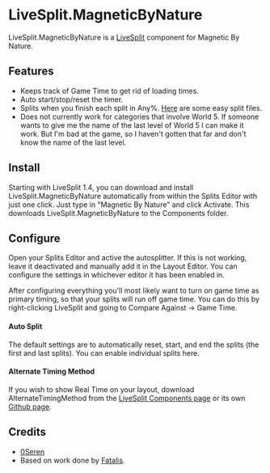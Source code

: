 LiveSplit.MagneticByNature
=====================

LiveSplit.MagneticByNature is a [LiveSplit](http://livesplit.org/) component for Magnetic By Nature.

Features
--------
  * Keeps track of Game Time to get rid of loading times.
  * Auto start/stop/reset the timer.
  * Splits when you finish each split in Any%. [Here](http://www.speedrun.com/Magnetic_by_Nature/resources) are some easy split files.
  * Does not currently work for categories that involve World 5. If someone wants to give me the name of the last level of World 5 I can make it work. But I'm bad at the game, so I haven't gotten that far and don't know the name of the last level.

Install
-------
Starting with LiveSplit 1.4, you can download and install LiveSplit.MagneticByNature automatically from within the Splits Editor with just one click. Just type in "Magnetic By Nature" and click Activate. This downloads LiveSplit.MagneticByNature to the Components folder.

Configure
---------
Open your Splits Editor and active the autosplitter. If this is not working, leave it deactivated and manually add it in the Layout Editor. You can configure the settings in whichever editor it has been enabled in.

After configuring everything you'll most likely want to turn on game time as primary timing, so that your splits will run off game time. You can do this by right-clicking LiveSplit and going to Compare Against -> Game Time.

#### Auto Split
The default settings are to automatically reset, start, and end the splits (the first and last splits). You can enable individual splits here.

#### Alternate Timing Method
If you wish to show Real Time on your layout, download AlternateTimingMethod from the [LiveSplit Components page](http://livesplit.org/components/) or its own [Github page](https://github.com/Dalet/LiveSplit.AlternateTimingMethod/releases).

Credits
-------
  * [0Seren](http://twitch.tv/0Seren)
  * Based on work done by [Fatalis](http://twitch.tv/fatalis_).
